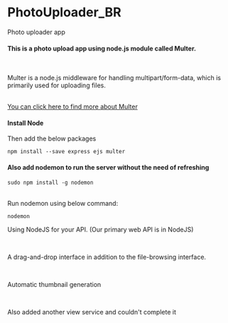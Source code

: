 # PhotoUploader_BR
Photo uploader app

<h4>This is a photo upload app using node.js module called Multer.</h4><br>
<p>Multer is a node.js middleware for handling multipart/form-data, which is primarily used for uploading files.</p>
<br>
<a href="https://www.npmjs.com/package/multer">You can click here to find more about Multer</a>

<h4>Install Node</h4>
<p>Then add the below packages</p>
<code>npm install --save express ejs multer</code>

<h4>Also add nodemon to run the server without the need of refreshing</h4>
<code>sudo npm install -g nodemon</code>
<br>
<br>
<p>Run nodemon using below command:</p>
<code>nodemon</code>

<p>Using NodeJS for your API. (Our primary web API is in NodeJS)</p><br>
<p>A drag-and-drop interface in addition to the file-browsing interface.</p><br>
<p>Automatic thumbnail generation</p>

<br>
<p>Also added another view service and couldn't complete it</p>